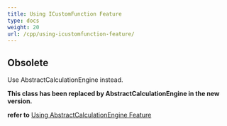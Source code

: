 ```yaml
---
title: Using ICustomFunction Feature
type: docs
weight: 20
url: /cpp/using-icustomfunction-feature/
---
```


## **Obsolete**
Use AbstractCalculationEngine instead.

**This class has been replaced by AbstractCalculationEngine in the new version.**

**refer to** [Using AbstractCalculationEngine Feature](../using-abstractcalculationengine-feature/)

